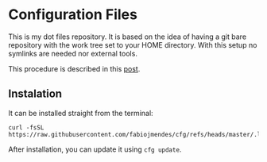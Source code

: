 <!-- vim: set tw=80: -->

# Configuration Files

This is my dot files repository. It is based on the idea of having a git bare
repository with the work tree set to your HOME directory. With this setup no
symlinks are needed nor external tools.

This procedure is described in this [post](https://www.atlassian.com/git/tutorials/dotfiles).

## Instalation

It can be installed straight from the terminal:

```shell
curl -fsSL https://raw.githubusercontent.com/fabiojmendes/cfg/refs/heads/master/.local/share/cfg/bootstrap.sh
```

After installation, you can update it using `cfg update`.
